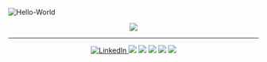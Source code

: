 [comment]: <> (Introduction GIF)
![Hello-World](https://user-images.githubusercontent.com/24190953/127695263-262746ac-00b6-4b69-b379-396fd6661204.gif)

[comment]: <> (Stats)
<p align="center">
    <img src ="https://github-readme-streak-stats.herokuapp.com?user=Emma-Clark&theme=darcula&hide_border=true&background=FFFFFF00">
</p>

<hr> 


[comment]: <> (Who am I?)
<p align="center">
    <a href="https://www.linkedin.com/in/clark-emma">
        <img src="https://img.shields.io/badge/linkedin-%230077B5.svg?&style=for-the-badge&logo=linkedin&logoColor=white&color=071A2C" alt="LinkedIn"/>
    </a>
    <img src="https://img.shields.io/badge/BioMedical Engineer-black?&style=for-the-badge&logoColor=white&color=071A2C"> 
    <img src="https://img.shields.io/badge/Eletrical Engineer-black?&style=for-the-badge&logoColor=white&color=071A2C"> 
    <img src="https://img.shields.io/badge/Full Stack Developer-black?&style=for-the-badge&logoColor=white&color=071A2C"> 
    <img src="https://img.shields.io/badge/I love plants-black?&style=for-the-badge&logoColor=white&color=071A2C"> 
    <img src="https://img.shields.io/badge/Sailor-black?&style=for-the-badge&logoColor=white&color=071A2C"> 
</p>
<!--
<p align="center">
    <img src="https://img.shields.io/badge/Robotics-brown">
    <img src="https://img.shields.io/badge/Machine Learning-green">
    <img src="https://img.shields.io/badge/Deep Learning-red"> 
    <img src="https://img.shields.io/badge/Embedded Software-magenta"> 
    <img src="https://img.shields.io/badge/Prosthetic Development-yellow"> 
    <img src="https://img.shields.io/badge/Reinforcement Learning-blue"> 
</p>
-->
